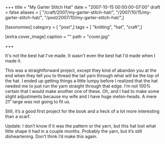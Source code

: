 +++
title = "My Garter Stitch Hat"
date = "2007-10-15 00:00:00-07:00"
draft = false
aliases = [ "/craft/2007/my-garter-stitch-hat/", "/2007/10/15/my-garter-stitch-hat/", "/post/2007/10/my-garter-stitch-hat/",]

[taxonomies]
category = [ "post",]
tags = [ "knitting", "hat", "craft",]

[extra.cover_image]
caption = ""
path = "cover.jpg"

+++

It's not the best hat I've made. It wasn't even the best hat I'd made when I made it.
<!--more-->

This was a straightforward project, except they kind of abandon you at the end when they tell you to thread the tail yarn through what will be the top of the hat. I ended up getting things a little lumpy before I realized that the hat needed me to just run the yarn straight through that edge. I’m not 100% certain that I would make another one of these. Oh, and I had to make some slight adjustments because my wife and I have huge melon-heads. A mere 21” large was not going to fit us.

Still, it’s a good first project for the book and a heck of a lot more interesting than a scarf.

Update: I don’t know if it was the pattern or the yarn, but this hat lost what little shape it had in a couple months. Probably the yarn, but it’s still disheartening. Don’t think I’d make this again.